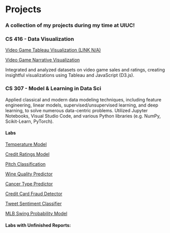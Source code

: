 # Projects

### A collection of my projects during my time at UIUC!

### CS 416 - Data Visualization

[Video Game Tableau Visualization (LINK N/A)]()

[Video Game Narrative Visualization](./CS416NarViz/CS416NarViz-A.html)

Integrated and analyzed datasets on video game sales and ratings, creating insightful visualizations using Tableau and JavaScript (D3.js).

### CS 307 - Model & Learning in Data Sci

Applied classical and modern data modeling techniques, including feature engineering, linear models, supervised/unsupervised learning, and deep learning, to solve numerous data-centric problems. Utilized Jupyter Notebooks, Visual Studio Code, and various Python libraries (e.g. NumPy, Scikit-Learn, PyTorch).

#### Labs

[Temperature Model](projects/lab-01-notebook.html)

[Credit Ratings Model](projects/lab-02-notebook.html)

[Pitch Classification](projects/lab-03-notebook.html)

[Wine Quality Predictor](projects/lab-05-notebook.html)

[Cancer Type Predictor](projects/lab-06-notebook.html)

[Credit Card Fraud Detector](projects/lab-07-notebook.html)

[Tweet Sentiment Classifier](projects/lab-08-notebook.html)

[MLB Swing Probability Model](projects/lab-09-notebook.html)

#### Labs with Unfinished Reports: 
